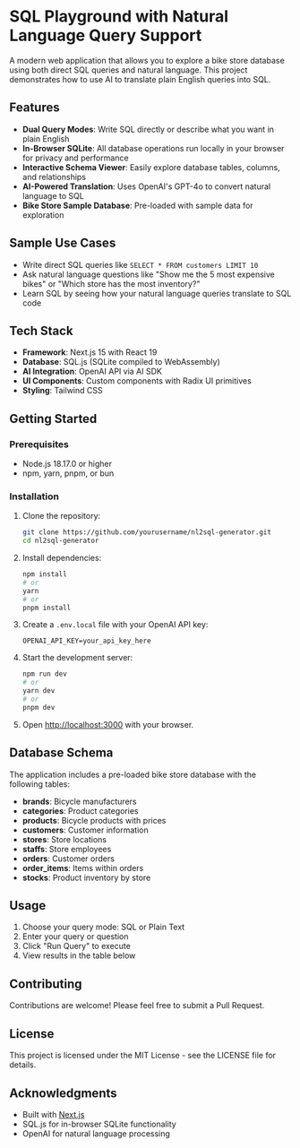 # SQL Playground with Natural Language Query Support

A modern web application that allows you to explore a bike store database using both direct SQL queries and natural language. This project demonstrates how to use AI to translate plain English queries into SQL.

## Features

- **Dual Query Modes**: Write SQL directly or describe what you want in plain English
- **In-Browser SQLite**: All database operations run locally in your browser for privacy and performance
- **Interactive Schema Viewer**: Easily explore database tables, columns, and relationships
- **AI-Powered Translation**: Uses OpenAI's GPT-4o to convert natural language to SQL
- **Bike Store Sample Database**: Pre-loaded with sample data for exploration

## Sample Use Cases

- Write direct SQL queries like `SELECT * FROM customers LIMIT 10`
- Ask natural language questions like "Show me the 5 most expensive bikes" or "Which store has the most inventory?"
- Learn SQL by seeing how your natural language queries translate to SQL code

## Tech Stack

- **Framework**: Next.js 15 with React 19
- **Database**: SQL.js (SQLite compiled to WebAssembly)
- **AI Integration**: OpenAI API via AI SDK
- **UI Components**: Custom components with Radix UI primitives
- **Styling**: Tailwind CSS

## Getting Started

### Prerequisites

- Node.js 18.17.0 or higher
- npm, yarn, pnpm, or bun

### Installation

1. Clone the repository:
   ```bash
   git clone https://github.com/yourusername/nl2sql-generator.git
   cd nl2sql-generator
   ```

2. Install dependencies:
   ```bash
   npm install
   # or
   yarn
   # or
   pnpm install
   ```

3. Create a `.env.local` file with your OpenAI API key:
   ```
   OPENAI_API_KEY=your_api_key_here
   ```

4. Start the development server:
   ```bash
   npm run dev
   # or
   yarn dev
   # or
   pnpm dev
   ```

5. Open [http://localhost:3000](http://localhost:3000) with your browser.

## Database Schema

The application includes a pre-loaded bike store database with the following tables:

- **brands**: Bicycle manufacturers
- **categories**: Product categories
- **products**: Bicycle products with prices
- **customers**: Customer information
- **stores**: Store locations
- **staffs**: Store employees
- **orders**: Customer orders
- **order_items**: Items within orders
- **stocks**: Product inventory by store

## Usage

1. Choose your query mode: SQL or Plain Text
2. Enter your query or question
3. Click "Run Query" to execute
4. View results in the table below

## Contributing

Contributions are welcome! Please feel free to submit a Pull Request.

## License

This project is licensed under the MIT License - see the LICENSE file for details.

## Acknowledgments

- Built with [Next.js](https://nextjs.org/)
- SQL.js for in-browser SQLite functionality
- OpenAI for natural language processing